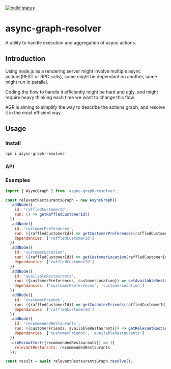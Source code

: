 <a href="https://travis-ci.org/wix-incubator/async-graph-resolver"><img src="https://travis-ci.org/wix-incubator/async-graph-resolver.svg?branch=master" alt="build status"></a>

# async-graph-resolver
A utility to handle execution and aggregation of async actions.

## Introduction

Using node.js as a rendering server might involve multiple async actions(REST or RPC calls), some might be dependant on another, some might run in parallel.

Coding the flow to handle it efficiently might be hard and ugly, and might require heavy thinking each time we want to change this flow.

AGR is aiming to simplify the way to describe the actions graph, and resolve it in the most efficient way.

## Usage

### Install

`npm i async-graph-resolver`

### API

### Examples
```javascript
import { AsyncGraph } from 'async-graph-resolver';

const relevantRestaurantsGraph = new AsyncGraph()
  .addNode({
    id: 'raffledCustomerId',
    run: () => getRaffledCustomerId()
  })
  .addNode({
    id: 'customerPreferences',
    run: ({raffledCustomerId}) => getCustomerPreferences(raffledCustomerId),
    dependancies: ['raffledCustomerId']
  })
  .addNode({
    id: 'customerLocation',
    run: ({raffledCustomerId}) => getCustomerLocation(raffledCustomerId),
    dependancies: ['raffledCustomerId']
  })
  .addNode({
    id: 'availableRestaurants',
    run: ({customerPreferences, customerLocation}) => getAvailableRestaurants(customerPreferences, customerLocation),
    dependancies: ['customerPreferences', 'customerLocation']
  })
  .addNode({
    id: 'customerFriends',
    run: ({raffledCustomerId}) => getCusomterFriends(raffledCustomerId),
    dependancies: ['raffledCustomerId']
  })
  .addNode({
    id: 'recommendedRestaurants',
    run: ({customerFriends, availableRestaurants}) => getRelevantRestaurants(customerFriends, availableRestaurants),
    dependancies: ['customerFriends', 'availableRestaurants']
  })
  .useFormatter(({recommendedRestaurants}) => ({
    relevantResturants: recommendedRestaurants
  });

const result = await relevantRestaurantsGraph.resolve();
```
